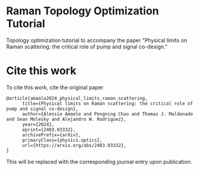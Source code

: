 # Raman Topology Optimization Tutorial
Topology optimization tutorial to accompany the paper "Physical limits on Raman scattering: the critical role of pump and signal co-design." 

# Cite this work 
To cite this work, cite the original paper 
```
@article{amaolo2024_physical_limits_raman_scattering,
      title={Physical limits on Raman scattering: the critical role of pump and signal co-design}, 
      author={Alessio Amaolo and Pengning Chao and Thomas J. Maldonado and Sean Molesky and Alejandro W. Rodriguez},
      year={2024},
      eprint={2403.03332},
      archivePrefix={arXiv},
      primaryClass={physics.optics},
      url={https://arxiv.org/abs/2403.03332}, 
}
```
This will be replaced with the corresponding journal entry upon publication. 
